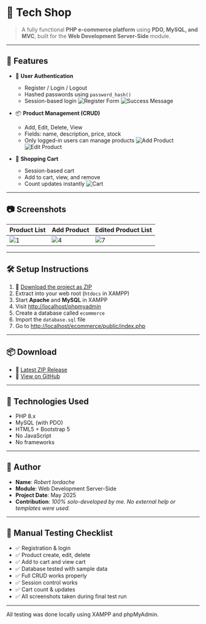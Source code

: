 # 🛒 Tech Shop

> A fully functional **PHP e-commerce platform** using **PDO, MySQL, and MVC**, built for the **Web Development Server-Side** module.

---

## 🚀 Features

* 🔐 **User Authentication**

  * Register / Login / Logout
  * Hashed passwords using `password_hash()`
  * Session-based login
    ![Register Form](https://cdn.discordapp.com/attachments/750389786438664272/1368606833841016893/2.png?ex=6818d5f0\&is=68178470\&hm=5bf9ba4bb64154afa41fd4c21d9896d1dfc9ecf7bf915a68dc1040025370276b&)
    ![Success Message](https://cdn.discordapp.com/attachments/750389786438664272/1368606834092408842/3.png?ex=6818d5f0\&is=68178470\&hm=fd806f90a3a17d352cf33ee52c80d199c333e1090b8099e282e67e2cba637e0c&)

* 📦 **Product Management (CRUD)**

  * Add, Edit, Delete, View
  * Fields: name, description, price, stock
  * Only logged-in users can manage products
    ![Add Product](https://cdn.discordapp.com/attachments/750389786438664272/1368606834377625600/4.png?ex=6818d5f0\&is=68178470\&hm=84222af96d84a138a58516ef84994b713cc4bd3d4980dc33eb20be8af05ce5ec&)
    ![Edit Product](https://cdn.discordapp.com/attachments/750389786438664272/1368606835182932009/6.png?ex=6818d5f0\&is=68178470\&hm=35ebb6880cee1490df8ef13b61d97786fc070355e997269bc3e1054ed752b09a&)

* 🛒 **Shopping Cart**

  * Session-based cart
  * Add to cart, view, and remove
  * Count updates instantly
    ![Cart](https://cdn.discordapp.com/attachments/750389786438664272/1368606834092408842/3.png?ex=6818d5f0\&is=68178470\&hm=fd806f90a3a17d352cf33ee52c80d199c333e1090b8099e282e67e2cba637e0c&)

---

## 📷 Screenshots

| Product List                                                                                                                                                                             | Add Product                                                                                                                                                                              | Edited Product List                                                                                                                                                                      |
| ---------------------------------------------------------------------------------------------------------------------------------------------------------------------------------------- | ---------------------------------------------------------------------------------------------------------------------------------------------------------------------------------------- | ---------------------------------------------------------------------------------------------------------------------------------------------------------------------------------------- |
| ![1](https://cdn.discordapp.com/attachments/750389786438664272/1368606833576640543/1.png?ex=6818d5f0\&is=68178470\&hm=62cb4056e5160081b8bddd085ccf643afead10caf882498f415084ea89d5df38&) | ![4](https://cdn.discordapp.com/attachments/750389786438664272/1368606834377625600/4.png?ex=6818d5f0\&is=68178470\&hm=84222af96d84a138a58516ef84994b713cc4bd3d4980dc33eb20be8af05ce5ec&) | ![7](https://cdn.discordapp.com/attachments/750389786438664272/1368606835657015380/7.png?ex=6818d5f1\&is=68178471\&hm=e51fd45012abf79e9075f3e998d841bd41627c8fd00e41af6e43f4e75e445dbc&) |

---

## 🛠️ Setup Instructions

1. 🔽 [Download the project as ZIP](https://github.com/YOUR_USERNAME/tech-shop-ecommerce/archive/refs/heads/main.zip)
2. Extract into your web root (`htdocs` in XAMPP)
3. Start **Apache** and **MySQL** in XAMPP
4. Visit [http://localhost/phpmyadmin](http://localhost/phpmyadmin)
5. Create a database called `ecommerce`
6. Import the `database.sql` file
7. Go to [http://localhost/ecommerce/public/index.php](http://localhost/ecommerce/public/index.php)

---

## 📦 Download

* 🔗 [Latest ZIP Release](https://github.com/YOUR_USERNAME/tech-shop-ecommerce/archive/refs/heads/main.zip)
* 🔗 [View on GitHub](https://github.com/YOUR_USERNAME/tech-shop-ecommerce)

---

## 🔧 Technologies Used

* PHP 8.x
* MySQL (with PDO)
* HTML5 + Bootstrap 5
* No JavaScript
* No frameworks

---

## 👤 Author

* **Name**: *Robert Iordache*
* **Module**: Web Development Server-Side
* **Project Date**: May 2025
* **Contribution**: *100% solo-developed by me. No external help or templates were used.*

---

## 🧪 Manual Testing Checklist

* ✅ Registration & login
* ✅ Product create, edit, delete
* ✅ Add to cart and view cart
* ✅ Database tested with sample data
* ✅ Full CRUD works properly
* ✅ Session control works
* ✅ Cart count & updates
* ✅ All screenshots taken during final test run

---

All testing was done locally using XAMPP and phpMyAdmin.
